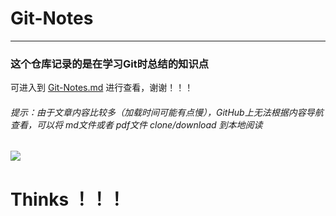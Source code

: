 # Git-Notes

------

### 这个仓库记录的是在学习Git时总结的知识点



可进入到  [Git-Notes.md](https://github.com/heiye-vn/New-Git-Notes/blob/master/Notes.md)  进行查看，谢谢！！！

###### 提示：由于文章内容比较多（加载时间可能有点慢），GitHub上无法根据内容导航查看，可以将 md文件或者 pdf文件 clone/download 到本地阅读



![](https://timgsa.baidu.com/timg?image&quality=80&size=b9999_10000&sec=1566114649550&di=383bd3cab8d01efa69cb63a6b974bd70&imgtype=0&src=http%3A%2F%2Fimg.mp.itc.cn%2Fupload%2F20170714%2F1eed483f1874437990ad84c50ecfc82a_th.jpg)



# Thinks ！！！
